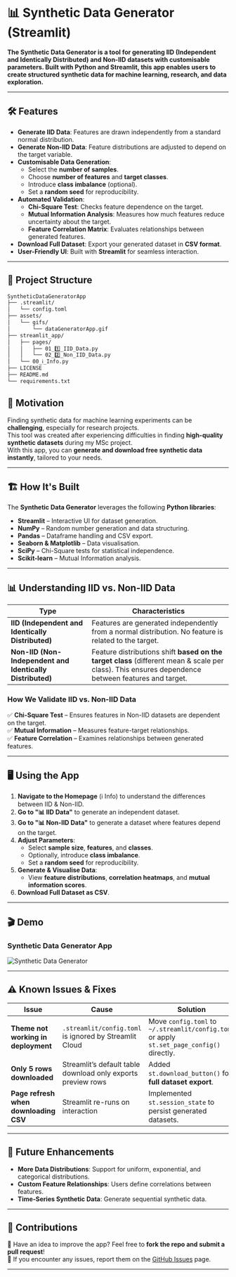 # 📊 **Synthetic Data Generator (Streamlit)**

**The Synthetic Data Generator is a tool for generating IID (Independent and Identically Distributed) and Non-IID datasets with customisable parameters. Built with Python and Streamlit, this app enables users to create structured synthetic data for machine learning, research, and data exploration.**

---

## 🛠️ **Features**

- **Generate IID Data**: Features are drawn independently from a standard normal distribution.
- **Generate Non-IID Data**: Feature distributions are adjusted to depend on the target variable.
- **Customisable Data Generation**:
  - Select the **number of samples**.
  - Choose **number of features** and **target classes**.
  - Introduce **class imbalance** (optional).
  - Set a **random seed** for reproducibility.
- **Automated Validation**:
  - **Chi-Square Test**: Checks feature dependence on the target.
  - **Mutual Information Analysis**: Measures how much features reduce uncertainty about the target.
  - **Feature Correlation Matrix**: Evaluates relationships between generated features.
- **Download Full Dataset**: Export your generated dataset in **CSV format**.
- **User-Friendly UI**: Built with **Streamlit** for seamless interaction.

---

## 🧬 **Project Structure**
```bash
SyntheticDataGeneratorApp
├── .streamlit/
│   └── config.toml
├── assets/
│   └── gifs/
│       └── dataGeneratorApp.gif
├── streamlit_app/
│   ├── pages/
│   │   ├── 01_1️⃣_IID_Data.py
│   │   └── 02_2️⃣_Non_IID_Data.py
│   └── 00_ℹ️_Info.py
├── LICENSE                 
├── README.md               
└── requirements.txt   
```
## 🎯 Motivation

Finding synthetic data for machine learning experiments can be **challenging**, especially for research projects.  
This tool was created after experiencing difficulties in finding **high-quality synthetic datasets** during my MSc project.  
With this app, you can **generate and download free synthetic data instantly**, tailored to your needs.

---

## 🏗️ How It's Built

The **Synthetic Data Generator** leverages the following **Python libraries**:

- **Streamlit** – Interactive UI for dataset generation.
- **NumPy** – Random number generation and data structuring.
- **Pandas** – Dataframe handling and CSV export.
- **Seaborn & Matplotlib** – Data visualisation.
- **SciPy** – Chi-Square tests for statistical independence.
- **Scikit-learn** – Mutual Information analysis.

---

## 📊 Understanding IID vs. Non-IID Data

| Type  | Characteristics |
|--------|---------------|
| **IID (Independent and Identically Distributed)** | Features are generated independently from a normal distribution. No feature is related to the target. |
| **Non-IID (Non-Independent and Identically Distributed)** | Feature distributions shift **based on the target class** (different mean & scale per class). This ensures dependence between features and target. |

### **How We Validate IID vs. Non-IID Data**
✅ **Chi-Square Test** – Ensures features in Non-IID datasets are dependent on the target.  
✅ **Mutual Information** – Measures feature-target relationships.  
✅ **Feature Correlation** – Examines relationships between generated features.  

---

## 🖥️ Using the App

1. **Navigate to the Homepage** (ℹ️ Info) to understand the differences between IID & Non-IID.
2. **Go to "📊 IID Data"** to generate an independent dataset.
3. **Go to "📊 Non-IID Data"** to generate a dataset where features depend on the target.
4. **Adjust Parameters**:
   - Select **sample size**, **features**, and **classes**.
   - Optionally, introduce **class imbalance**.
   - Set a **random seed** for reproducibility.
5. **Generate & Visualise Data**:
   - View **feature distributions**, **correlation heatmaps**, and **mutual information scores**.
6. **Download Full Dataset as CSV**.

---

## 🎬 Demo  

### **Synthetic Data Generator App**
![Synthetic Data Generator](https://raw.githubusercontent.com/josericodata/SyntheticDataGeneratorApp/main/assets/gifs/dataGeneratorApp.gif)

---

## ⚠️ Known Issues & Fixes

| Issue  | Cause  | Solution |
|--------|--------|----------|
| **Theme not working in deployment** | `.streamlit/config.toml` is ignored by Streamlit Cloud | Move `config.toml` to `~/.streamlit/config.toml` or apply `st.set_page_config()` directly. |
| **Only 5 rows downloaded** | Streamlit’s default table download only exports preview rows | Added `st.download_button()` for **full dataset export**. |
| **Page refresh when downloading CSV** | Streamlit re-runs on interaction | Implemented `st.session_state` to persist generated datasets. |

---

## 🚀 Future Enhancements

- **More Data Distributions**: Support for uniform, exponential, and categorical distributions.
- **Custom Feature Relationships**: Users define correlations between features.
- **Time-Series Synthetic Data**: Generate sequential synthetic data.

---

## 🤝 Contributions

🔹 Have an idea to improve the app? Feel free to **fork the repo and submit a pull request**!  
🔹 If you encounter any issues, report them on the [GitHub Issues](https://github.com/josericodata/SyntheticDataGeneratorApp/issues) page.

---
